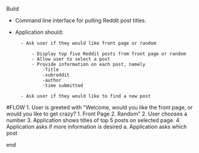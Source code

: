 Build

- Command line interface for pulling Reddit post titles.

- Application should:

        - Ask user if they would like front page or random

            - Display top five Reddit posts from front page or random
            - Allow user to select a post
            - Provide information on each post, namely
                -Title
                -subreddit
                -author
                -time submitted
        
        - Ask user if they would like to find a new post

#FLOW
    1. User is greeted with "Welcome, would you like the front page, or would you like to get crazy?  1. Front Page 2. Random"
    2. User chooses a number
    3. Application shows titles of top 5 posts on selected page.
    4. Application asks if more information is desired
        a. Application asks which post


end